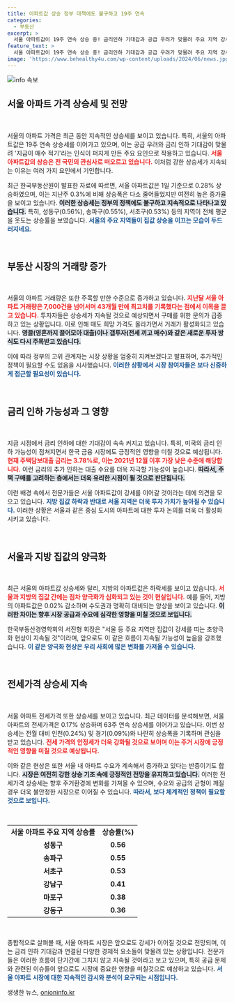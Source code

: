 ```yaml
---
title: 아파트값 상승 정부 대책에도 불구하고 19주 연속
categories:
  - 부동산
excerpt: >
  서울 아파트값이 19주 연속 상승 중! 금리인하 기대감과 공급 우려가 맞물려 주요 지역 강세가 지속되고 있다고. 이제 매수 적기라는 인식이 확산되며, 아파트 전셋값은 63주 연속 오름세! 지금 시장의 핵심은 무엇일까? 클릭해 확인하세요!
feature_text: >
  서울 아파트값이 19주 연속 상승 중! 금리인하 기대감과 공급 우려가 맞물려 주요 지역 강세가 지속되고 있다고. 이제 매수 적기라는 인식이 확산되며, 아파트 전셋값은 63주 연속 오름세! 지금 시장의 핵심은 무엇일까? 클릭해 확인하세요!
image: 'https://www.behealthy4u.com/wp-content/uploads/2024/06/news.jpg'
---
```


<p><img src="https://www.behealthy4u.com/wp-content/uploads/2024/06/news.jpg" alt="info 속보" /></p>

<h2 data-ke-size="size26">서울 아파트 가격 상승세 및 전망</h2>

<p data-ke-size="size16">&nbsp;</p>

<p>서울의 아파트 가격은 최근 동안 지속적인 상승세를 보이고 있습니다. 특히, 서울의 아파트값은 19주 연속 상승세를 이어가고 있으며, 이는 공급 우려와 금리 인하 기대감이 맞물려 '지금이 매수 적기'라는 인식이 퍼지게 만든 주요 요인으로 작용하고 있습니다. <b><span style="color: #ee2323;">서울 아파트값의 상승은 전 국민의 관심사로 떠오르고 있습니다.</span></b> 이처럼 강한 상승세가 지속되는 이유는 여러 가지 요인에서 기인합니다.</p>

<p>최근 한국부동산원이 발표한 자료에 따르면, 서울 아파트값은 1일 기준으로 0.28% 상승하였으며, 이는 지난주 0.3%에 비해 상승폭은 다소 줄어들었지만 여전히 높은 증가율을 보이고 있습니다. <b><span style="background-color: #21538527;">이러한 상승세는 정부의 정책에도 불구하고 지속적으로 나타나고 있습니다.</span></b> 특히, 성동구(0.56%), 송파구(0.55%), 서초구(0.53%) 등의 지역이 전체 평균을 웃도는 상승률을 보였습니다. <b><span style="color: #1a5490;">서울의 주요 지역들이 집값 상승을 이끄는 모습이 두드러지네요.</span></b></p>

<p data-ke-size="size16">&nbsp;</p>

<h2 data-ke-size="size26">부동산 시장의 거래량 증가</h2>

<p data-ke-size="size16">&nbsp;</p>

<p>서울의 아파트 거래량은 또한 주목할 만한 수준으로 증가하고 있습니다. <b><span style="color: #ee2323;">지난달 서울 아파트 거래량은 7,000건을 넘어서며 43개월 만에 최고치를 기록했다는 점에서 이목을 끌고 있습니다.</span></b> 투자자들은 상승세가 지속될 것으로 예상되면서 구매를 위한 문의가 급증하고 있는 상황입니다. 이로 인해 매도 희망 가격도 올라가면서 거래가 활성화되고 있습니다. <b><span style="background-color: #21538527;">영끌(영혼까지 끌어모아 대출)이나 갭투자(전세 끼고 매수)와 같은 새로운 투자 방식도 다시 주목받고 있습니다.</span></b></p>

<p>이에 따라 정부의 고위 관계자는 시장 상황을 엄중히 지켜보겠다고 발표하며, 추가적인 정책이 필요할 수도 있음을 시사했습니다. <b><span style="color: #1a5490;">이러한 상황에서 시장 참여자들은 보다 신중하게 접근할 필요성이 있습니다.</span></b> </p>

<p data-ke-size="size16">&nbsp;</p>

<h2 data-ke-size="size26">금리 인하 가능성과 그 영향</h2>

<p data-ke-size="size16">&nbsp;</p>

<p>지금 시점에서 금리 인하에 대한 기대감이 속속 커지고 있습니다. 특히, 미국의 금리 인하 가능성이 점쳐지면서 한국 금융 시장에도 긍정적인 영향을 미칠 것으로 예상됩니다. <b><span style="color: #ee2323;">현재 주택담보대출 금리는 3.78%로, 이는 2021년 12월 이후 가장 낮은 수준에 해당합니다.</span></b> 이런 금리의 추가 인하는 대출 수요를 더욱 자극할 가능성이 높습니다. <b><span style="background-color: #21538527;">따라서, 주택 구매를 고려하는 층에서는 더욱 유리한 시점이 될 것으로 판단됩니다.</span></b></p>

<p>이런 배경 속에서 전문가들은 서울 아파트값이 강세를 이어갈 것이라는 데에 의견을 모으고 있습니다. <b><span style="color: #1a5490;">지방 집값 하락과 반대로 서울 지역은 더욱 투자 가치가 높아질 수 있습니다.</span></b> 이러한 상황은 서울과 같은 중심 도시의 아파트에 대한 투자 논의를 더욱 더 활성화시키고 있습니다.</p>

<p data-ke-size="size16">&nbsp;</p>

<h2 data-ke-size="size26">서울과 지방 집값의 양극화</h2>

<p data-ke-size="size16">&nbsp;</p>

<p>최근 서울의 아파트값 상승세와 달리, 지방의 아파트값은 하락세를 보이고 있습니다. <b><span style="color: #ee2323;">서울과 지방의 집값 간에는 점차 양극화가 심화되고 있는 것이 현실입니다.</span></b> 예를 들어, 지방의 아파트값은 0.02% 감소하며 수도권과 명확히 대비되는 양상을 보이고 있습니다. <b><span style="background-color: #21538527;">이러한 차이는 향후 시장 공급과 수요에 심각한 영향을 미칠 것으로 보입니다.</span></b></p>

<p>한국부동산경영학회의 서진형 회장은 "서울 등 주요 지역만 집값이 강세를 띠는 초양극화 현상이 지속될 것"이라며, 앞으로도 이 같은 흐름이 지속될 가능성이 높음을 강조했습니다. <b><span style="color: #1a5490;">이 같은 양극화 현상은 우리 사회에 많은 변화를 가져올 수 있습니다.</span></b></p>

<p data-ke-size="size16">&nbsp;</p>

<h2 data-ke-size="size26">전세가격 상승세 지속</h2>

<p data-ke-size="size16">&nbsp;</p>

<p>서울 아파트 전세가격 또한 상승세를 보이고 있습니다. 최근 데이터를 분석해보면, 서울 아파트의 전세가격은 0.17% 상승하며 63주 연속 상승세를 이어가고 있습니다. 이번 상승세는 전월 대비 인천(0.24%) 및 경기(0.09%)와 나란히 상승폭을 기록하며 관심을 받고 있습니다. <b><span style="color: #ee2323;">전세 가격의 안정세가 더욱 강화될 것으로 보이며 이는 주거 시장에 긍정적인 영향을 미칠 것으로 예상됩니다.</span></b></p>

<p>이와 같은 현상은 또한 서울 내 아파트 수요가 계속해서 증가하고 있다는 반증이기도 합니다. <b><span style="background-color: #21538527;">시장은 여전히 강한 상승 기조 속에 긍정적인 전망을 유지하고 있습니다.</span></b> 이러한 전세가격 상승세는 향후 주거환경에 변화를 가져올 수 있으며, 수요와 공급의 균형이 깨질 경우 더욱 불안정한 시장으로 이어질 수 있습니다. <b><span style="color: #1a5490;">따라서, 보다 체계적인 정책이 필요할 것으로 보입니다.</span></b></p>

<p data-ke-size="size16">&nbsp;</p>

<table>
<tr>
<td style="text-align: center; height: 17px;"><b>서울 아파트 주요 지역 상승률</b></td>
<td style="text-align: center; height: 17px;"><b>상승률(%)</b></td>
</tr>
<tr>
<td style="text-align: center; height: 17px;"><b>성동구</b></td>
<td style="text-align: center; height: 17px;"><b>0.56</b></td>
</tr>
<tr>
<td style="text-align: center; height: 17px;"><b>송파구</b></td>
<td style="text-align: center; height: 17px;"><b>0.55</b></td>
</tr>
<tr>
<td style="text-align: center; height: 17px;"><b>서초구</b></td>
<td style="text-align: center; height: 17px;"><b>0.53</b></td>
</tr>
<tr>
<td style="text-align: center; height: 17px;"><b>강남구</b></td>
<td style="text-align: center; height: 17px;"><b>0.41</b></td>
</tr>
<tr>
<td style="text-align: center; height: 17px;"><b>마포구</b></td>
<td style="text-align: center; height: 17px;"><b>0.38</b></td>
</tr>
<tr>
<td style="text-align: center; height: 17px;"><b>강동구</b></td>
<td style="text-align: center; height: 17px;"><b>0.36</b></td>
</tr>
</table>

<p data-ke-size="size16">&nbsp;</p>

<p>종합적으로 살펴볼 때, 서울 아파트 시장은 앞으로도 강세가 이어질 것으로 전망되며, 이는 금리 인하 기대감과 연결된 다양한 경제적 요소들이 맞물려 있는 상황입니다. 전문가들은 이러한 흐름이 단기간에 그치지 않고 지속될 것이라고 보고 있으며, 특히 공급 문제와 관련된 이슈들이 앞으로도 시장에 중요한 영향을 미칠것으로 예상하고 있습니다. <b><span style="color: #1a5490;">서울 아파트 시장에 대한 지속적인 감시와 분석이 요구되는 시점입니다.</span></b></p>
생생한 뉴스, <a href="https://onioninfo.kr" rel="dofollow">onioninfo.kr</a>


